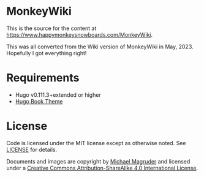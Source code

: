 # MonkeyWiki

This is the source for the content at https://www.happymonkeysnowboards.com/MonkeyWiki.

This was all converted from the Wiki version of MonkeyWiki in May, 2023. Hopefully I got everything right!

# Requirements

* Hugo v0.111.3+extended or higher
* [Hugo Book Theme](https://github.com/alex-shpak/hugo-book)

# License

Code is licensed under the MIT license except as otherwise noted.
See [LICENSE](https://github.com/mikemag/MonkeyWiki/blob/main/LICENSE) for details.

Documents and images are copyright by [Michael Magruder](https://github.com/mikemag) and licensed under a
[Creative Commons Attribution-ShareAlike 4.0 International License](http://creativecommons.org/licenses/by-sa/4.0/).

